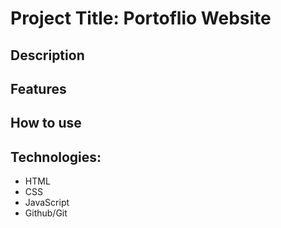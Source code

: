 # Project Title: Portoflio Website

## Description

## Features
## How to use
## Technologies:
- HTML
- CSS
- JavaScript
- Github/Git


